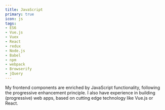 ```yaml
---
title: JavaScript
primary: true
icon: js
tags:
- ES6
- Vue.js
- Vuex
- React
- redux
- Node.js
- Babel
- npm
- webpack
- Browserify
- jQuery
---
```


My frontend components are enriched by JavaScript functionality, following the progressive enhancement principle. I also have experience in building (progressive) web apps, based on cutting edge technology like Vue.js or React.
